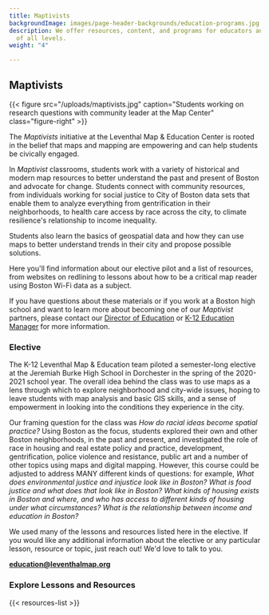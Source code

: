 ```yaml
---
title: Maptivists
backgroundImage: images/page-header-backgrounds/education-programs.jpg
description: We offer resources, content, and programs for educators and students
  of all levels.
weight: "4"

---
```

## Maptivists

{{< figure src="/uploads/maptivists.jpg" caption="Students working on research questions with community leader at the Map Center" class="figure-right" >}}

The _Maptivists_ initiative at the Leventhal Map & Education Center is rooted in the belief that maps and mapping are empowering and can help students be civically engaged.

In _Maptivist_ classrooms, students work with a variety of historical and modern map resources to better understand the past and present of Boston and advocate for change. Students connect with community resources, from individuals working for social justice to City of Boston data sets that enable them to analyze everything from gentrification in their neighborhoods, to health care access by race across the city, to climate resilience's relationship to income inequality.

Students also learn the basics of geospatial data and how they can use maps to better understand trends in their city and propose possible solutions.

Here you'll find information about our elective pilot and a list of resources, from websites on redlining to lessons about how to be a critical map reader using Boston Wi-Fi data as a subject.

If you have questions about these materials or if you work at a Boston high school and want to learn more about becoming one of our _Maptivist_ partners, please contact our [Director of Education](https://www.leventhalmap.org/about/people/michelle-leblanc/) or [K-12 Education Manager](https://www.leventhalmap.org/about/people/lynn-brown/ "K-12 Education Manager") for more information.

### Elective

The K-12 Leventhal Map & Education team piloted a semester-long elective at the Jeremiah Burke High School in Dorchester in the spring of the 2020-2021 school year. The overall idea behind the class was to use maps as a lens through which to explore neighborhood and city-wide issues, hoping to leave students with map analysis and basic GIS skills, and a sense of empowerment in looking into the conditions they experience in the city.

Our framing question for the class was _How do racial ideas become spatial practice?_ Using Boston as the focus, students explored their own and other Boston neighborhoods, in the past and present, and investigated the role of race in housing and real estate policy and practice, development, gentrification, police violence and resistance, public art and a number of other topics using maps and digital mapping. However, this course could be adjusted to address MANY different kinds of questions: for example, _What does environmental justice and injustice look like in Boston? What is food justice and what does that look like in Boston? What kinds of housing exists in Boston and where, and who has access to different kinds of housing under what circumstances? What is the relationship between income and education in Boston?_

We used many of the lessons and resources listed here in the elective. If you would like any additional information about the elective or any particular lesson, resource or topic, just reach out! We'd love to talk to you.

[**education@leventhalmap.org**](mailto:education@leventhalmap.org "education@leventhalmap.org")

### Explore Lessons and Resources

{{< resources-list >}}